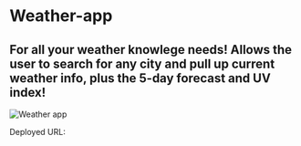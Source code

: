 # Weather-app

## For all your weather knowlege needs! Allows the user to search for any city and pull up current weather info, plus the 5-day forecast and UV index!


![Weather app](https://user-images.githubusercontent.com/95893374/168448721-90a1b0c5-7130-48fe-a245-497217bfa3d1.png)



Deployed URL: 
